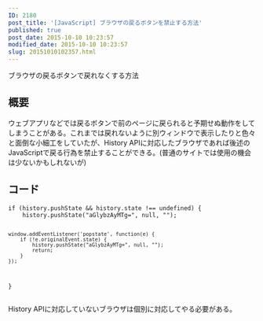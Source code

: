 ```yaml
---
ID: 2180
post_title: '[JavaScript] ブラウザの戻るボタンを禁止する方法'
published: true
post_date: 2015-10-10 10:23:57
modified_date: 2015-10-10 10:23:57
slug: 20151010102357.html
---
```

<p>ブラウザの戻るボタンで戻れなくする方法<br />
<!--more--></p>
<h2>概要</h2>
<p>ウェブアプリなどでは戻るボタンで前のページに戻られると予期せぬ動作をしてしまうことがある。これまでは戻れないように別ウィンドウで表示したりと色々と面倒な小細工をしていたが、History APIに対応したブラウザであれば後述のJavaScriptで戻る行為を禁止することができる。(普通のサイトでは使用の機会は少ないかもしれないが)</p>
<h2>コード</h2>
<pre><code class="language-javascript">if (history.pushState &amp;&amp; history.state !== undefined) {
    history.pushState("aGlybzAyMTg=", null, "");

    window.addEventListener('popstate', function(e) {
        if (!e.originalEvent.state) {
            history.pushState("aGlybzAyMTg=", null, "");
            return;
        }
    });
}
</code></pre>
<p>History APIに対応していないブラウザは個別に対応してやる必要がある。</p>